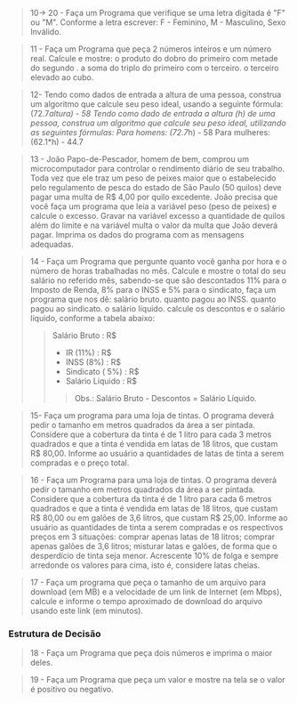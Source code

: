 > 10-> 20 - Faça um Programa que verifique se uma letra digitada é "F" ou "M". Conforme a letra escrever: F - Feminino, M - Masculino, Sexo Inválido.
 

> 11 - Faça um Programa que peça 2 números inteiros e um número real. Calcule e mostre:
> o produto do dobro do primeiro com metade do segundo .
> a soma do triplo do primeiro com o terceiro.
> o terceiro elevado ao cubo.
> 

>12-  Tendo como dados de entrada a altura de uma pessoa, construa um algoritmo que calcule seu peso ideal, usando a seguinte fórmula: (72.7*altura) - 58
> Tendo como dado de entrada a altura (h) de uma pessoa, construa um algoritmo que calcule seu peso ideal, utilizando as seguintes fórmulas:
> Para homens: (72.7*h) - 58
> Para mulheres: (62.1\*h) - 44.7

> 13 - João Papo-de-Pescador, homem de bem, comprou um microcomputador para controlar o rendimento diário de seu trabalho. Toda vez que ele traz um peso de peixes maior que o estabelecido pelo regulamento de pesca do estado de São Paulo (50 quilos) deve pagar uma multa de R$ 4,00 por quilo excedente. João precisa que você faça um programa que leia a variável peso (peso de peixes) e calcule o excesso. Gravar na variável excesso a quantidade de quilos além do limite e na variável multa o valor da multa que João deverá pagar. Imprima os dados do programa com as mensagens adequadas.

> 14 - Faça um Programa que pergunte quanto você ganha por hora e o número de horas trabalhadas no mês. Calcule e mostre o total do seu salário no referido mês, sabendo-se que são descontados 11% para o Imposto de Renda, 8% para o INSS e 5% para o sindicato, faça um programa que nos dê:
> salário bruto.
> quanto pagou ao INSS.
> quanto pagou ao sindicato.
> o salário líquido.
> calcule os descontos e o salário líquido, conforme a tabela abaixo:
>
 >> Salário Bruto : R$ 
 >>- IR (11%) : R$
 >>- INSS (8%) : R$
 >>- Sindicato ( 5%) : R$
 >>- Salário Liquido : R$ 
 >>>Obs.: Salário Bruto - Descontos = Salário Líquido. 


> 15- Faça um programa para uma loja de tintas. O programa deverá pedir o tamanho em metros quadrados da área a ser pintada. Considere que a cobertura da tinta é de 1 litro para cada 3 metros quadrados e que a tinta é vendida em latas de 18 litros, que custam R$ 80,00. Informe ao usuário a quantidades de latas de tinta a serem compradas e o preço total.

> 16 - Faça um Programa para uma loja de tintas. O programa deverá pedir o tamanho em metros quadrados da área a ser pintada. Considere que a cobertura da tinta é de 1 litro para cada 6 metros quadrados e que a tinta é vendida em latas de 18 litros, que custam R$ 80,00 ou em galões de 3,6 litros, que custam R$ 25,00.
> Informe ao usuário as quantidades de tinta a serem compradas e os respectivos preços em 3 situações:
> comprar apenas latas de 18 litros;
> comprar apenas galões de 3,6 litros;
> misturar latas e galões, de forma que o desperdício de tinta seja menor. Acrescente 10% de folga e sempre arredonde os valores para cima, isto é, considere latas cheias.

> 17 - Faça um programa que peça o tamanho de um arquivo para download (em MB) e a velocidade de um link de Internet (em Mbps), calcule e informe o tempo aproximado de download do arquivo usando este link (em minutos).
### Estrutura de Decisão

> 18 - Faça um Programa que peça dois números e imprima o maior deles.

> 19 - Faça um Programa que peça um valor e mostre na tela se o valor é positivo ou negativo.

